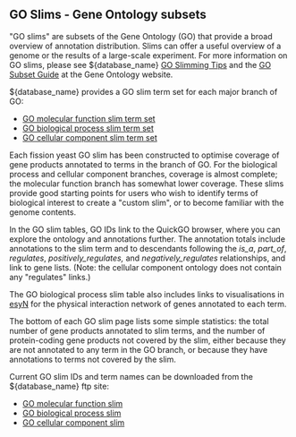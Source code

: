 ## GO Slims - Gene Ontology subsets

"GO slims" are subsets of the Gene Ontology (GO) that provide a broad
overview of annotation distribution. Slims can offer a useful overview
of a genome or the results of a large-scale experiment. For more
information on GO slims, please see ${database_name} [GO Slimming
Tips](/browse-curation/fission-yeast-go-slimming-tips) and the [GO
Subset Guide](http://geneontology.org/docs/go-subset-guide/) at the
Gene Ontology website.

${database_name} provides a GO slim term set for each major branch of GO:

- [GO molecular function slim term set](/browse-curation/fission-yeast-mf-go-slim-terms)
- [GO biological process slim term set](/browse-curation/fission-yeast-bp-go-slim-terms)
- [GO cellular component slim term set](/browse-curation/fission-yeast-cc-go-slim-terms)

Each fission yeast GO slim has been constructed to optimise coverage
of gene products annotated to terms in the branch of GO. For the
biological process and cellular component branches, coverage is almost
complete; the molecular function branch has somewhat lower
coverage. These slims provide good starting points for users who wish
to identify terms of biological interest to create a "custom slim", or
to become familiar with the genome contents.

In the GO slim tables, GO IDs link to the QuickGO browser, where you
can explore the ontology and annotations further. The annotation
totals include annotations to the slim term and to descendants
following the *is\_a*, *part\_of*, *regulates*,
*positively\_regulates,* and *negatively\_regulates* relationships,
and link to gene lists. (Note: the cellular component ontology does
not contain any "regulates" links.) 

The GO biological process slim table also includes links to
visualisations in [esyN](http://www.esyn.org/) for the physical
interaction network of genes annotated to each term.

The bottom of each GO slim page lists some simple statistics: the
total number of gene products annotated to slim terms, and the number
of protein-coding gene products not covered by the slim, either
because they are not annotated to any term in the GO branch, or
because they have annotations to terms not covered by the slim.

Current GO slim IDs and term names can be downloaded from the ${database_name} ftp site:

- [GO molecular function slim](https://www.pombase.org/data/releases/latest/misc/mf_goslim_pombe_ids_and_names.tsv)
- [GO biological process slim](https://www.pombase.org/data/releases/latest/misc/bp_goslim_pombe_ids_and_names.tsv)
- [GO cellular component slim](https://www.pombase.org/data/releases/latest/misc/cc_goslim_pombe_ids_and_names.tsv)
